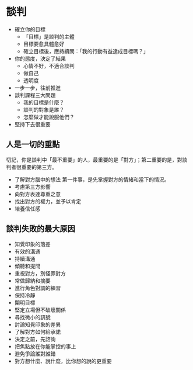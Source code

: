 # 談判
  * 確立你的目標
    * 「目標」是談判的主體
    * 目標要愈具體愈好
    * 確立目標後，應持續問：「我的行動有益達成目標嗎？」
  * 你的態度，決定了結果
    * 心情不好，不適合談判
    * 做自己
    * 透明度
  * 一步一步，往前推進
  * 談判課程三大問題
    * 我的目標是什麼？
    * 談判的對象是誰？
    * 怎麼做才能說服他們？
  * 堅持下去很重要
    
 ## 人是一切的重點
  切記，你是談判中「最不重要」的人，最重要的是「對方」；第二重要的是，對談判者很重要的第三方。
  
  * 了解對方腦中的想法
    第一件事，是先掌握對方的情緒和當下的情況。
  * 考慮第三方影響
  * 向對方表達尊重之意
  * 找出對方的權力，並予以肯定
  * 培養信任感
  
 ## 談判失敗的最大原因
  * 知覺印象的落差
  * 有效的溝通
   * 持續溝通
   * 傾聽和提問
   * 重視對方，別怪罪對方
   * 常做歸納和摘要
   * 進行角色對調的練習
   * 保持冷靜
   * 闡明目標
   * 堅定立場但不破壞關係
   * 尋找微小的訊號
   * 討論知覺印象的差異
   * 了解對方如何給承諾
   * 決定之前，先諮詢
   * 把焦點放在你能掌控的事上
   * 避免爭論誰對誰錯
  * 對方想什麼、說什麼，比你想的說的更重要
  
  
  
